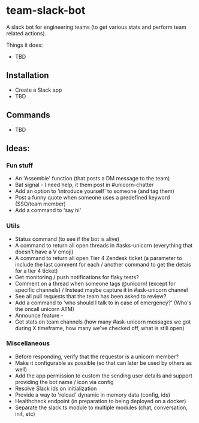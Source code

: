 # team-slack-bot
A slack bot for engineering teams (to get various stats and perform team related actions).
 
 Things it does:
 * TBD


## Installation
* Create a Slack app 
* TBD


## Commands
* TBD


## Ideas:

### Fun stuff
* An 'Assemble' function (that posts a DM message to the team)
* Bat signal - I need help, it them post in #unicorn-chatter
* Add an option to 'introduce yourself' to someone (and tag them) 
* Post a funny quote when someone uses a predefined keyword (SSO/team member)
* Add a command to 'say hi'


### Utils
* Status command (to see if the bot is alive) 
* A command to return all open threads in #asks-unicorn (everything that doesn't have a V emoji)
* A command to return all open Tier 4 Zendesk ticket (a parameter to include the last comment for each / another command to get the detais for a tier 4 ticket)
* Get monitoring / push notifications for flaky tests?
* Comment on a thread when someone tags @unicorn! (except for specific channels) / Instead maybe capture it in #ask-unicorn channel
* See all pull requests that the team has been asked to review?
* Add a command to 'who should I talk to in case of emergency?' (Who's the oncall unicorn ATM)
* Announce feature -
* Get stats on team channels (how many #ask-unicorn messages we got during X timeframe, how many we've checked off, what is still open)


### Miscellaneous
* Before responding, verify that the requestor is a unicorn member?
* Make it configurable as possible (so that can later be used by others as well)
* Add the app permission to custom the sending user details and support providing the bot name / icon via config
* Resolve Slack ids on initialization
* Provide a way to 'reload' dynamic in memory data (config, ids) 
* Healthcheck endpoint (in preparation to being deployed on a docker)
* Separate the slack.ts module to multiple modules (chat, conversation, init, etc)